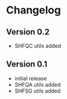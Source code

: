 # Changelog

## Version 0.2
* SHFQC utils added
## Version 0.1
* initial release
* SHFQA utils added
* SHFSG utils added
